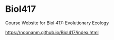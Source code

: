 # Biol417

Course Website for Biol 417: Evolutionary Ecology

https://noonanm.github.io/Biol417/index.html
